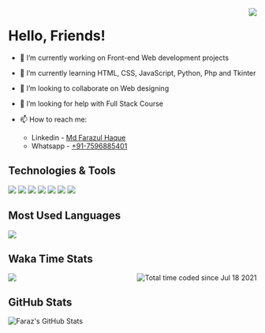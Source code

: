 <img align="right" src="https://page-views.glitch.me/badge?page_id=Farazulhaque" />
<!-- <img align="right" src="https://api.visitorbadge.io/api/VisitorHit?user=Farazulhaque" /> -->
<!-- <img src="https://page-views.glitch.me/badge?page_id=Farazulhaque" alt="visitor badge"/> -->
<!-- ![visitors](https://page-views.glitch.me/badge?page_id=Farazulhaque) -->


# Hello, Friends!

- 🔭 I’m currently working on Front-end Web development projects

- 🌱 I’m currently learning HTML, CSS, JavaScript, Python, Php and Tkinter

- 👯 I’m looking to collaborate on Web designing

- 🤔 I’m looking for help with Full Stack Course

- 📫 How to reach me:
  - Linkedin - [Md Farazul Haque](https://www.linkedin.com/in/md-farazul-haque-b42200127/)
  - Whatsapp - [+91-7596885401](https://api.whatsapp.com/send?phone=917596885401&text=Hi%20there!%20I%20have%20a%20question%20:%29)

## Technologies & Tools

![](https://img.shields.io/badge/Code-Python-informational?style=flat&logo=python&logoColor=white&color=2bbc8a)
![](https://img.shields.io/badge/Code-JavaScript-informational?style=flat&logo=javascript&logoColor=white&color=2bbc8a)
![](https://img.shields.io/badge/Code-Java-informational?style=flat&logo=java&logoColor=white&color=2bbc8a)
![](https://img.shields.io/badge/Code-Linux-informational?style=flat&logo=linux&logoColor=white&color=2bbc8a)
![](https://img.shields.io/badge/Code-HTML5-E34F26?style=flat&logo=html5&logoColor=white&color=2bbc8a)
![](https://img.shields.io/badge/Code-CSS3-1572B6?style=flat&logo=css3&logoColor=white&color=2bbc8a)
![](https://img.shields.io/badge/Shell-Bash-informational?style=flat&logo=gnu-bash&logoColor=white&color=2bbc8a)

## Most Used Languages

<img src="https://github-readme-stats.vercel.app/api/top-langs/?username=Farazulhaque&hide=jupyter%20notebook&layout=compact&title_color=ffffff&text_color=c9cacc&icon_color=2bbc8a&bg_color=1d1f21&langs_count=10" />

## Waka Time Stats
<a href="https://wakatime.com/@fd3688b2-248b-4941-a1e6-b74fc01f5910"><img src="https://wakatime.com/badge/user/fd3688b2-248b-4941-a1e6-b74fc01f5910.svg?style=plastic" alt="Total time coded since Jul 18 2021" align="right"/></a>
<img src="https://github-readme-stats.vercel.app/api/wakatime?username=Farazulhaque&layout=compact&title_color=ffffff&text_color=c9cacc&icon_color=2bbc8a&bg_color=1d1f21" />

## GitHub Stats

<img src="https://github-readme-stats.vercel.app/api?username=Farazulhaque&show_icons=true&line_height=30&hide=contribs,issues&count_private=true&title_color=ffffff&text_color=c9cacc&icon_color=2bbc8a&bg_color=1d1f21" alt="Faraz's GitHub Stats" />
